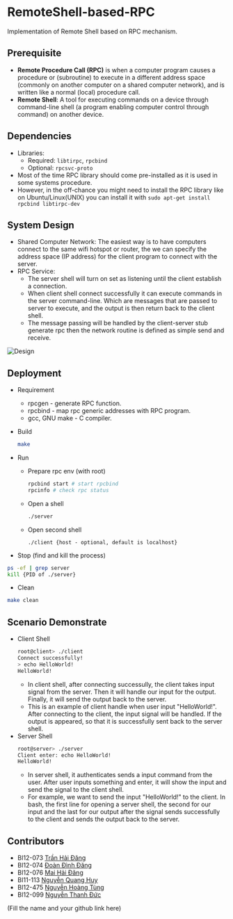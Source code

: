 # RemoteShell-based-RPC

Implementation of Remote Shell based on RPC mechanism.

## Prerequisite

- **Remote Procedure Call (RPC)** is when a computer program causes a procedure
or (subroutine) to execute in a different address space (commonly on another
computer on a shared computer network), and is written like a normal (local)
procedure call.
- **Remote Shell**: A tool for executing commands on a device through
command-line shell (a program enabling computer control through command)
on another device.

## Dependencies

- Libraries:
  - Required: `libtirpc`, `rpcbind`
  - Optional: `rpcsvc-proto`
- Most of the time RPC library should come pre-installed as it is used
in some systems procedure.
- However, in the off-chance you might need to install the RPC library
like on Ubuntu/Linux(UNIX) you can install it with
`sudo apt-get install rpcbind libtirpc-dev`

## System Design

- Shared Computer Network: The easiest way is to have computers connect to the
same wifi hotspot or router, the we can specify the address space (IP address)
for the client program to connect with the server.
- RPC Service:
  - The server shell will turn on set as listening until the client establish a connection.
  - When client shell connect successfully it can execute commands in the server
  command-line. Which are messages that are passed to server to execute, and the
  output is then return back to the client shell.
  - The message passing will be handled by the client-server stub generate rpc
  then the network routine is defined as simple send and receive.

![Design](./assets/RPC.png)

## Deployment

- Requirement
  - rpcgen - generate RPC function.
  - rpcbind - map rpc generic addresses with RPC program.
  - gcc, GNU make - C compiler.
- Build

    ```bash
    make
    ```

- Run
  - Prepare rpc env (with root)

    ```bash
    rpcbind start # start rpcbind
    rpcinfo # check rpc status
    ```

  - Open a shell

    ```bash
    ./server
    ```

  - Open second shell

    ```bash\
    ./client {host - optional, default is localhost}
    ```

- Stop (find and kill the process)

```bash
ps -ef | grep server
kill {PID of ./server}
```

- Clean

```bash
make clean
```

## Scenario Demonstrate

- Client Shell
  ```bash
  root@client> ./client
  Connect successfully!
  > echo HelloWorld!
  HelloWorld!
  ```
  - In client shell, after connecting successully, the client takes input signal from the server. Then it will handle our input for the output. Finally, it will send the output back to the server.
  - This is an example of client handle when user input "HelloWorld!". After connecting to the client, the input signal will be handled. If the output is appeared, so that it is successfully sent back to the server shell.
- Server Shell
  ```bash
  root@server> ./server
  Client enter: echo HelloWorld!
  HelloWorld!
  ```
  - In server shell, it authenticates sends a input command from the user. After user inputs something and enter, it will show the input and send the signal to the client shell.
  - For example, we want to send the input "HelloWorld!" to the client. In bash, the first line for opening a server shell, the second for our input and the last for our output after the signal sends successfully to the client and sends the output back to the server.

## Contributors

- BI12-073 [Trần Hải Đăng](https://github.com/thdgg)
- BI12-074 [Đoàn Đình Đăng](https://github.com/dangdd2003)
- BI12-076 [Mai Hải Đăng](https://github.com/Incomprehensibilitative)
- BI11-113 [Nguyễn Quang Huy](https://github.com/Dev789-del)
- BI12-475 [Nguyễn Hoàng Tùng](https://github.com/Tonguesten36)
- BI12-099 [Nguyễn Thanh Đức](https://github.com/990-21IB)

(Fill the name and your github link here)
